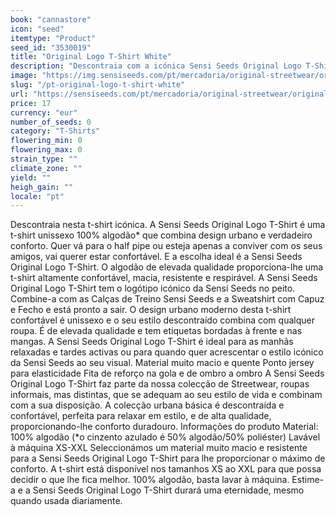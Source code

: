 ```yaml
---
book: "cannastore"
icon: "seed"
itemtype: "Product"
seed_id: "3530019"
title: "Original Logo T-Shirt White"
description: "Descontraia com a icónica Sensi Seeds Original Logo T-Shirt, uma t-shirt unissexo que combina design urbano e verdadeiro conforto. Compre já!"
image: "https://img.sensiseeds.com/pt/mercadoria/original-streetwear/original-logo-t-shirt-white-image.png"
slug: "/pt-original-logo-t-shirt-white"
url: "https://sensiseeds.com/pt/mercadoria/original-streetwear/original-logo-t-shirt-white?a_aid=cannastore"
price: 17
currency: "eur"
number_of_seeds: 0
category: "T-Shirts"
flowering_min: 0
flowering_max: 0
strain_type: ""
climate_zone: ""
yield: ""
heigh_gain: ""
locale: "pt"
---
```

Descontraia nesta t-shirt icónica. A Sensi Seeds Original Logo T-Shirt é uma t-shirt unissexo 100% algodão* que combina design urbano e verdadeiro conforto. Quer vá para o half pipe ou esteja apenas a conviver com os seus amigos, vai querer estar confortável. E a escolha ideal é a Sensi Seeds Original Logo T-Shirt. O algodão de elevada qualidade proporciona-lhe uma t-shirt altamente confortável, macia, resistente e respirável. A Sensi Seeds Original Logo T-Shirt tem o logótipo icónico da Sensi Seeds no peito. Combine-a com as Calças de Treino Sensi Seeds e a Sweatshirt com Capuz e Fecho e está pronto a sair. O design urbano moderno desta t-shirt confortável é unissexo e o seu estilo descontraído combina com qualquer roupa. É de elevada qualidade e tem etiquetas bordadas à frente e nas mangas. A Sensi Seeds Original Logo T-Shirt é ideal para as manhãs relaxadas e tardes activas ou para quando quer acrescentar o estilo icónico da Sensi Seeds ao seu visual. Material muito macio e quente Ponto jersey para elasticidade Fita de reforço na gola e de ombro a ombro A Sensi Seeds Original Logo T-Shirt faz parte da nossa colecção de Streetwear, roupas informais, mas distintas, que se adequam ao seu estilo de vida e combinam com a sua disposição. A colecção urbana básica é descontraída e confortável, perfeita para relaxar em estilo, e de alta qualidade, proporcionando-lhe conforto duradouro. Informações do produto Material: 100% algodão (*o cinzento azulado é 50% algodão/50% poliéster) Lavável à máquina XS-XXL Seleccionámos um material muito macio e resistente para a Sensi Seeds Original Logo T-Shirt para lhe proporcionar o máximo de conforto. A t-shirt está disponível nos tamanhos XS ao XXL para que possa decidir o que lhe fica melhor. 100% algodão, basta lavar à máquina. Estime-a e a Sensi Seeds Original Logo T-Shirt durará uma eternidade, mesmo quando usada diariamente.
